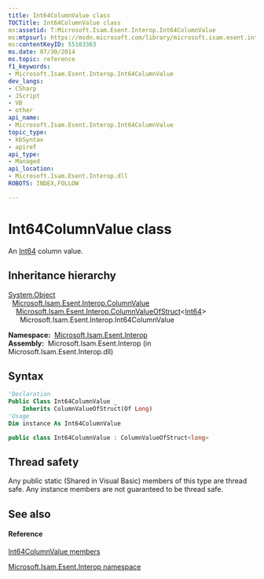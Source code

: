 ```yaml
---
title: Int64ColumnValue class
TOCTitle: Int64ColumnValue class
ms:assetid: T:Microsoft.Isam.Esent.Interop.Int64ColumnValue
ms:mtpsurl: https://msdn.microsoft.com/library/microsoft.isam.esent.interop.int64columnvalue(v=EXCHG.10)
ms:contentKeyID: 55103363
ms.date: 07/30/2014
ms.topic: reference
f1_keywords:
- Microsoft.Isam.Esent.Interop.Int64ColumnValue
dev_langs:
- CSharp
- JScript
- VB
- other
api_name: 
- Microsoft.Isam.Esent.Interop.Int64ColumnValue
topic_type: 
- kbSyntax
- apiref
api_type: 
- Managed
api_location: 
- Microsoft.Isam.Esent.Interop.dll
ROBOTS: INDEX,FOLLOW

---
```


# Int64ColumnValue class

An [Int64](/dotnet/api/system.int64) column value.

## Inheritance hierarchy

[System.Object](/dotnet/api/system.object)  
  [Microsoft.Isam.Esent.Interop.ColumnValue](./columnvalue-class.md)  
    [Microsoft.Isam.Esent.Interop.ColumnValueOfStruct](./columnvalueofstruct-t-class.md)\<[Int64](/dotnet/api/system.int64)\>  
      Microsoft.Isam.Esent.Interop.Int64ColumnValue  

**Namespace:**  [Microsoft.Isam.Esent.Interop](./microsoft.isam.esent.interop-namespace.md)  
**Assembly:**  Microsoft.Isam.Esent.Interop (in Microsoft.Isam.Esent.Interop.dll)

## Syntax

``` vb
'Declaration
Public Class Int64ColumnValue _
    Inherits ColumnValueOfStruct(Of Long)
'Usage
Dim instance As Int64ColumnValue
```

``` csharp
public class Int64ColumnValue : ColumnValueOfStruct<long>
```

## Thread safety

Any public static (Shared in Visual Basic) members of this type are thread safe. Any instance members are not guaranteed to be thread safe.

## See also

#### Reference

[Int64ColumnValue members](./int64columnvalue-members.md)

[Microsoft.Isam.Esent.Interop namespace](./microsoft.isam.esent.interop-namespace.md)
